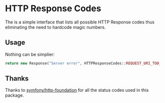 # HTTP Response Codes
The is a simple interface that lists all possible HTTP Response codes thus eliminating 
the need to hardcode magic numbers. 

## Usage
Nothing can be simplier:
```php
return new Response("Server error", HTTPResponseCodes::REQUEST_URI_TOO_LONG)
```

## Thanks
Thanks to [symfony/http-foundation](https://github.com/symfony/http-foundation) for 
all the status codes used in this package.